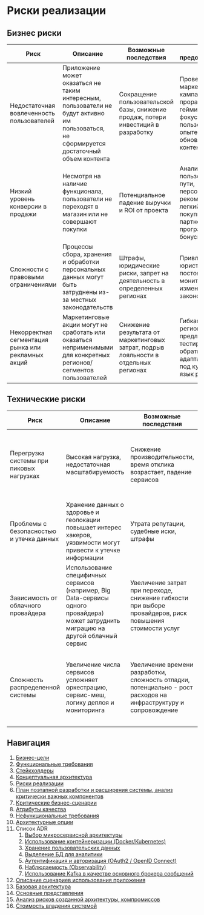# Риски реализации

## Бизнес риски

| Риск                                               | Описание                                                                                                                                  | Возможные последствия                                                               | Меры предосторожности                                                                                                            |
|----------------------------------------------------|-------------------------------------------------------------------------------------------------------------------------------------------|-------------------------------------------------------------------------------------|----------------------------------------------------------------------------------------------------------------------------------|
| Недостаточная вовлеченность пользователей          | Приложение может оказаться не таким интересным, пользователи не будут активно им пользоваться, не сформируется достаточный объем контента | Сокращение пользовательской базы, снижение продаж, потери инвестиций в разработку   | Проведение маркетинговых кампаний, проработка геймификации, фокус на пользовательском опыте, регулярные обновления контента      |
| Низкий уровень конверсии в продажи                 | Несмотря на наличие функционала, пользователи не переходят в магазин или не совершают покупки                                             | Потенциальное падение выручки и ROI от проекта                                      | Анализ пользовательского пути, персональные рекомендации, легкий процесс покупки, партнерские программы, бонусы и скидки         |
| Сложности с правовыми ограничениями                | Процессы сбора, хранения и обработки персональных данных могут быть затруднены из-за местных законодательств                              | Штрафы, юридические риски, запрет на деятельность в определенных регионах           | Привлечение юристов, постоянный мониторинг изменений в законодательствах                                                         |
| Некорректная сегментация рынка или рекламных акций | Маркетинговые акции могут не сработать или оказаться неприменимыми для конкретных регионов/сегментов пользователей                        | Снижение результата от маркетинговых затрат, подрыв лояльности в отдельных регионах | Гибкая настройка региональных предложений, A/B-тестирование, сбор обратной связи, адаптация контента под культуру и язык региона |

## Технические риски

| Риск                                     | Описание                                                                                                                              | Возможные последствия                                                                                            | Меры предосторожности                                                                                                              |
|------------------------------------------|---------------------------------------------------------------------------------------------------------------------------------------|------------------------------------------------------------------------------------------------------------------|------------------------------------------------------------------------------------------------------------------------------------|
| Перегрузка системы при пиковых нагрузках | Высокая нагрузка, недостаточная масштабируемость                                                                                      | Снижение производительности, время отклика возрастает, падение сервисов                                          | Горизонтальное масштабирование микросервисов, использование облачных инструментов (автоматический скейлинг, балансировка)          |
| Проблемы с безопасностью и утечка данных | Хранение данных о здоровье и геолокации повышает интерес хакеров, уязвимости могут привести к утечке информации                       | Утрата репутации, судебные иски, штрафы                                                                          | Регулярные аудиты безопасности, шифрование, системы обнаружения вторжений                                                          |
| Зависимость от облачного провайдера      | Использование специфичных сервисов (например, Big Data-сервисы одного провайдера) может затруднить миграцию на другой облачный сервис | Увеличение затрат при переходе, снижение гибкости при выборе провайдеров, риск повышения стоимости услуг         | Выбор максимально абстрагированных инструментов (Kubernetes, OpenAPI стандарты), multi-cloud стратегия                             |
| Сложность распределенной системы         | Увеличение числа сервисов усложняет оркестрацию, сервис-меш, логику деплоя и мониторинга                                              | Увеличение времени разработки, сложность отладки, потенциально - рост расходов на инфраструктуру и сопровождение | Автоматизация CI/CD, тщательная документация, DevOps/SRE-практики, централизованный мониторинг (логирование, метрики, трассировка) |

## Навигация

1. [Бизнес-цели](https://github.com/f0rw4rd-dev/sb-final-project/blob/main/business_objectives.md)
2. [Функциональные требования](https://github.com/f0rw4rd-dev/sb-final-project/blob/main/functional_requirements.md)
3. [Стейкхолдеры](https://github.com/f0rw4rd-dev/sb-final-project/blob/main/stakeholders.md)
4. [Концептуальная архитектура](https://github.com/f0rw4rd-dev/sb-final-project/blob/main/concept_architecture.md)
5. [Риски реализации](https://github.com/f0rw4rd-dev/sb-final-project/blob/main/implementation_risks.md)
6. [План поэтапной разработки и расширения системы, анализ критически важных компонентов](https://github.com/f0rw4rd-dev/sb-final-project/blob/main/development_plan.md)
7. [Критические бизнес-сценарии](https://github.com/f0rw4rd-dev/sb-final-project/blob/main/critical_business_scenarios.md)
8. [Атрибуты качества](https://github.com/f0rw4rd-dev/sb-final-project/blob/main/quality_attributes.md)
9. [Нефункциональные требования](https://github.com/f0rw4rd-dev/sb-final-project/blob/main/nonfunctional_requirements.md)
10. [Архитектурные опции](https://github.com/f0rw4rd-dev/sb-final-project/blob/main/architectural_options.md)
11. Список ADR
    1. [Выбор микросервисной архитектуры](https://github.com/f0rw4rd-dev/sb-final-project/blob/main/adr_01.md)
    2. [Использование контейнеризации (Docker/Kubernetes)](https://github.com/f0rw4rd-dev/sb-final-project/blob/main/adr_02.md)
    3. [Хранение пользовательских данных](https://github.com/f0rw4rd-dev/sb-final-project/blob/main/adr_03.md)
    4. [Выделение БД для аналитики](https://github.com/f0rw4rd-dev/sb-final-project/blob/main/adr_04.md)
    5. [Аутентификация и авторизация (OAuth2 / OpenID Connect)](https://github.com/f0rw4rd-dev/sb-final-project/blob/main/adr_05.md)
    6. [Наблюдаемость (Observability)](https://github.com/f0rw4rd-dev/sb-final-project/blob/main/adr_06.md)
    7. [Использование Kafka в качестве основного брокера сообщений](https://github.com/f0rw4rd-dev/sb-final-project/blob/main/adr_07.md)
12. [Описание сценариев использования приложения](https://github.com/f0rw4rd-dev/sb-final-project/blob/main/use_cases.md)
13. [Базовая архитектура](https://github.com/f0rw4rd-dev/sb-final-project/blob/main/basic_architecture.md)
14. [Основные представления](https://github.com/f0rw4rd-dev/sb-final-project/blob/main/views.md)
15. [Анализ рисков созданной архитектуры, компромиссов](https://github.com/f0rw4rd-dev/sb-final-project/blob/main/architecture_risks.md)
16. [Стоимость владения системой](https://github.com/f0rw4rd-dev/sb-final-project/blob/main/costs.md)